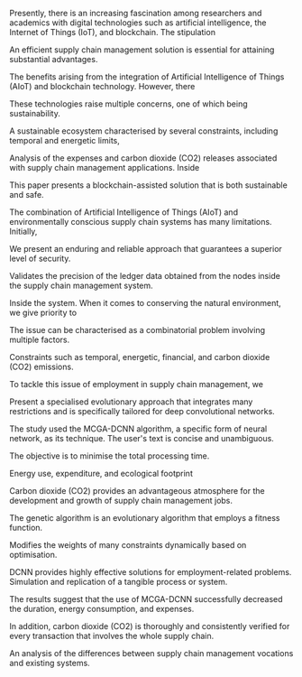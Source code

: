 Presently, there is an increasing fascination among researchers and academics with digital technologies such as artificial intelligence, the Internet of Things (IoT), and blockchain. The stipulation

An efficient supply chain management solution is essential for attaining substantial advantages.

The benefits arising from the integration of Artificial Intelligence of Things (AIoT) and blockchain technology. However, there

These technologies raise multiple concerns, one of which being sustainability.

A sustainable ecosystem characterised by several constraints, including temporal and energetic limits,

Analysis of the expenses and carbon dioxide (CO2) releases associated with supply chain management applications. Inside

This paper presents a blockchain-assisted solution that is both sustainable and safe.

The combination of Artificial Intelligence of Things (AIoT) and environmentally conscious supply chain systems has many limitations. Initially,

We present an enduring and reliable approach that guarantees a superior level of security.

Validates the precision of the ledger data obtained from the nodes inside the supply chain management system.

Inside the system. When it comes to conserving the natural environment, we give priority to

The issue can be characterised as a combinatorial problem involving multiple factors.

Constraints such as temporal, energetic, financial, and carbon dioxide (CO2) emissions.

To tackle this issue of employment in supply chain management, we

Present a specialised evolutionary approach that integrates many restrictions and is specifically tailored for deep convolutional networks.

The study used the MCGA-DCNN algorithm, a specific form of neural network, as its technique. The user's text is concise and unambiguous.

The objective is to minimise the total processing time.

Energy use, expenditure, and ecological footprint

Carbon dioxide (CO2) provides an advantageous atmosphere for the development and growth of supply chain management jobs.

The genetic algorithm is an evolutionary algorithm that employs a fitness function.

Modifies the weights of many constraints dynamically based on optimisation.

DCNN provides highly effective solutions for employment-related problems. Simulation and replication of a tangible process or system.

The results suggest that the use of MCGA-DCNN successfully decreased the duration, energy consumption, and expenses.

In addition, carbon dioxide (CO2) is thoroughly and consistently verified for every transaction that involves the whole supply chain.

An analysis of the differences between supply chain management vocations and existing systems.


